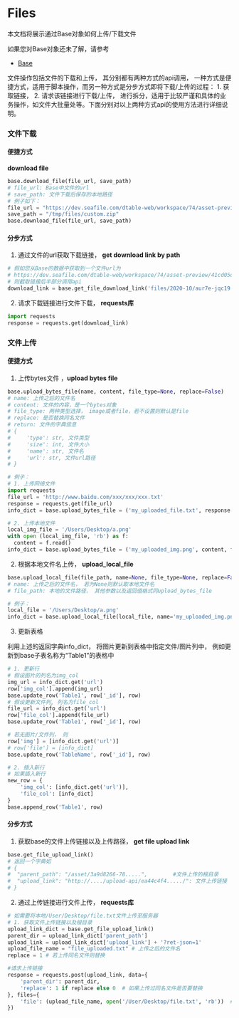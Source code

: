 # Files

本文档将展示通过Base对象如何上传/下载文件

如果您对Base对象还未了解，请参考

* [Base](base.md)

文件操作包括文件的下载和上传， 其分别都有两种方式的api调用， 一种方式是便捷方式，适用于脚本操作，而另一种方式是分步方式即将下载/上传的过程： 1. 获取链接， 2. 请求该链接进行下载/上传， 进行拆分，适用于比较严谨和具体的业务操作，如文件大批量处等。下面分别对以上两种方式api的使用方法进行详细说明。

### 文件下载

#### 便捷方式

**download file**

```python
base.download_file(file_url, save_path)
# file_url: Base中文件的url
# save_path: 文件下载后保存的本地路径
# 例子如下：
file_url = "https://dev.seafile.com/dtable-web/workspace/74/asset-preview/41cd05da-b29a-4428-bc31-bd66f4600817/files/2020-10/aur7e-jqc19.zip"
save_path = "/tmp/files/custom.zip"
base.download_file(file_url, save_path)
```

#### 分步方式

1. 通过文件的url获取下载链接， **get download link by path**

```python
# 假如您从Base的数据中获取到一个文件url为
# https://dev.seafile.com/dtable-web/workspace/74/asset-preview/41cd05da-b29a-4428-bc31-bd66f4600817/files/2020-10/aur7e-jqc19.zip
# 则截取链接后半部分调用api
download_link = base.get_file_download_link('files/2020-10/aur7e-jqc19.zip')
```

2. 请求下载链接进行文件下载， **requests库**

```python
import requests
response = requests.get(download_link)
```

### 文件上传
#### 便捷方式

1. 上传bytes文件 ，**upload bytes file**

```python
base.upload_bytes_file(name, content, file_type=None, replace=False)
# name: 上传之后的文件名
# content: 文件的内容，是一个bytes对象
# file_type: 两种类型选择， image或者file，若不设置则默认是file
# replace: 是否替换同名文件
# return: 文件的字典信息
# {
#     'type': str, 文件类型
#     'size': int, 文件大小
#     'name': str, 文件名
#     'url': str, 文件url路径
# }

# 例子：
# 1. 上传网络文件
import requests
file_url = 'http://www.baidu.com/xxx/xxx/xxx.txt'
response = requests.get(file_url)
info_dict = base.upload_bytes_file = ('my_uploaded_file.txt', response.content, replace=False)

# 2. 上传本地文件
local_img_file = '/Users/Desktop/a.png'
with open (local_img_file, 'rb') as f:
  content = f.read()
info_dict = base.upload_bytes_file = ('my_uploaded_img.png', content, file_type='image', replace=False)
```

2. 根据本地文件名上传， **upload_local_file**

```python
base.upload_local_file(file_path, name=None, file_type=None, replace=False)
# name: 上传之后的文件名， 若为None则默认取本地文件名
# file_path: 本地的文件路径， 其他参数以及返回值格式同upload_bytes_file

# 例子：
local_file = '/Users/Desktop/a.png'
info_dict = base.upload_local_file(local_file, name='my_uploaded_img.png', file_type='image', replace=True)
```

3. 更新表格

利用上述的返回字典info_dict， 将图片更新到表格中指定文件/图片列中， 例如更新到base子表名称为“Table1”的表格中

```python
# 1. 更新行
# 假设图片的列名为img_col
img_url = info_dict.get('url')
row['img_col'].append(img_url)
base.update_row('Table1', row['_id'], row)
# 假设更新文件列, 列名为file_col
file_url = info_dict.get('url')
row['file_col'].append(file_url)
base.update_row('Table1', row['_id'], row)

# 若无图片/文件列， 则
row['img'] = [info_dict.get('url')]
# row['file'] = [info_dict]
base.update_row('TableName', row['_id'], row)

# 2. 插入新行
# 如果插入新行
new_row = {
    'img_col': [info_dict.get('url')],
    'file_col': [info_dict]
}
base.append_row('Table1', row)
```

#### 分步方式

1. 获取base的文件上传链接以及上传路径， **get file upload link**

```python
base.get_file_upload_link()
# 返回一个字典如
# {
#  "parent_path": "/asset/3a9d8266-78.....",		#文件上传的根目录
#  "upload_link": "http://..../upload-api/ea44c4f4...../": 文件上传链接
# }
```

2. 通过上传链接进行文件上传， **requests库**

```python
# 如需要将本地/User/Desktop/file.txt文件上传至服务器
# 1. 获取文件上传链接以及根目录
upload_link_dict = base.get_file_upload_link()
parent_dir = upload_link_dict['parent_path']
upload_link = upload_link_dict['upload_link'] + '?ret-json=1'
upload_file_name = "file_uploaded.txt" # 上传之后的文件名
replace = 1 # 若上传同名文件则替换

#请求上传链接
response = requests.post(upload_link, data={
    'parent_dir': parent_dir,
    'replace': 1 if replace else 0  # 如果上传过同名文件是否要替换
}, files={
    'file': (upload_file_name, open('/User/Desktop/file.txt', 'rb'))  # 要上传的文件
})
```


